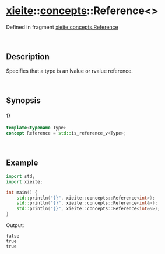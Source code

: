 # [xieite](../../xieite.md)\:\:[concepts](../../concepts.md)\:\:Reference\<\>
Defined in fragment [xieite:concepts.Reference](../../../src/concepts/reference.cpp)

&nbsp;

## Description
Specifies that a type is an lvalue or rvalue reference.

&nbsp;

## Synopsis
#### 1)
```cpp
template<typename Type>
concept Reference = std::is_reference_v<Type>;
```

&nbsp;

## Example
```cpp
import std;
import xieite;

int main() {
    std::println("{}", xieite::concepts::Reference<int>);
    std::println("{}", xieite::concepts::Reference<int&>);
    std::println("{}", xieite::concepts::Reference<int&&>);
}
```
Output:
```
false
true
true
```
